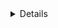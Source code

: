 <requirements>
    <summary></summary>
    <details></details>
</requirements>
<context>
</context>
<steps>
</steps>
